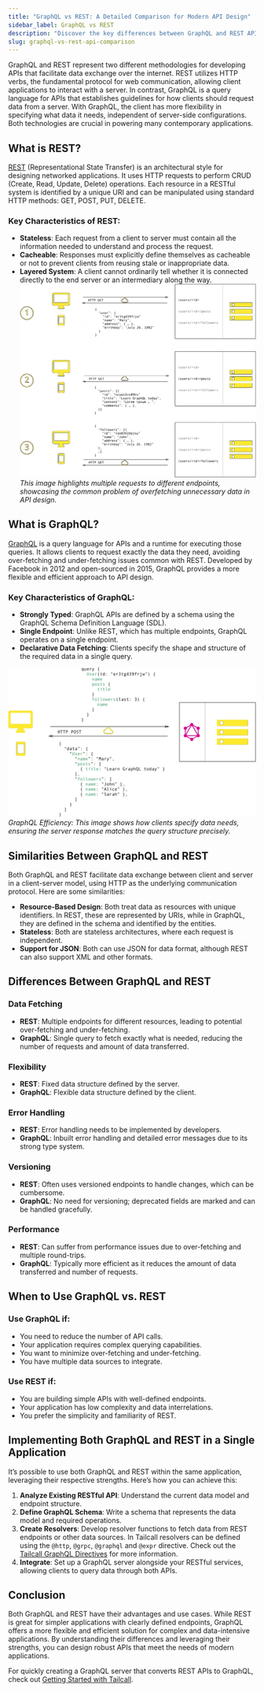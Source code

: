 ```yaml
---
title: "GraphQL vs REST: A Detailed Comparison for Modern API Design"
sidebar_label: GraphQL vs REST
description: "Discover the key differences between GraphQL and REST APIs in our ultimate guide. Learn how GraphQL's efficient data fetching, strong type system, and real-time capabilities outperform REST, and find out which API architecture is best for your project in 2024."
slug: graphql-vs-rest-api-comparison
---
```


<head>
  <title>GraphQL vs REST: Comprehensive Comparison for 2024</title>
</head>

GraphQL and REST represent two different methodologies for developing APIs that facilitate data exchange over the internet. REST utilizes HTTP verbs, the fundamental protocol for web communication, allowing client applications to interact with a server. In contrast, GraphQL is a query language for APIs that establishes guidelines for how clients should request data from a server. With GraphQL, the client has more flexibility in specifying what data it needs, independent of server-side configurations. Both technologies are crucial in powering many contemporary applications.

## What is REST?

[REST](https://en.wikipedia.org/wiki/REST) (Representational State Transfer) is an architectural style for designing networked applications. It uses HTTP requests to perform CRUD (Create, Read, Update, Delete) operations. Each resource in a RESTful system is identified by a unique URI and can be manipulated using standard HTTP methods: GET, POST, PUT, DELETE.

### Key Characteristics of REST:

- **Stateless**: Each request from a client to server must contain all the information needed to understand and process the request.
- **Cacheable**: Responses must explicitly define themselves as cacheable or not to prevent clients from reusing stale or inappropriate data.
- **Layered System**: A client cannot ordinarily tell whether it is connected directly to the end server or an intermediary along the way.
  ![rest.png](../static/images/graphql/rest.png)
  _This image highlights multiple requests to different endpoints, showcasing the common problem of overfetching unnecessary data in API design._

## What is GraphQL?

[GraphQL](./graphql.md) is a query language for APIs and a runtime for executing those queries. It allows clients to request exactly the data they need, avoiding over-fetching and under-fetching issues common with REST. Developed by Facebook in 2012 and open-sourced in 2015, GraphQL provides a more flexible and efficient approach to API design.

### Key Characteristics of GraphQL:

- **Strongly Typed**: GraphQL APIs are defined by a schema using the GraphQL Schema Definition Language (SDL).
- **Single Endpoint**: Unlike REST, which has multiple endpoints, GraphQL operates on a single endpoint.
- **Declarative Data Fetching**: Clients specify the shape and structure of the required data in a single query.

![graphql](../static/images/graphql/graphql.png)
_GraphQL Efficiency: This image shows how clients specify data needs, ensuring the server response matches the query structure precisely._

## Similarities Between GraphQL and REST

Both GraphQL and REST facilitate data exchange between client and server in a client-server model, using HTTP as the underlying communication protocol. Here are some similarities:

- **Resource-Based Design**: Both treat data as resources with unique identifiers. In REST, these are represented by URIs, while in GraphQL, they are defined in the schema and identified by the entities.
- **Stateless**: Both are stateless architectures, where each request is independent.
- **Support for JSON**: Both can use JSON for data format, although REST can also support XML and other formats.

## Differences Between GraphQL and REST

### Data Fetching

- **REST**: Multiple endpoints for different resources, leading to potential over-fetching and under-fetching.
- **GraphQL**: Single query to fetch exactly what is needed, reducing the number of requests and amount of data transferred.

### Flexibility

- **REST**: Fixed data structure defined by the server.
- **GraphQL**: Flexible data structure defined by the client.

### Error Handling

- **REST**: Error handling needs to be implemented by developers.
- **GraphQL**: Inbuilt error handling and detailed error messages due to its strong type system.

### Versioning

- **REST**: Often uses versioned endpoints to handle changes, which can be cumbersome.
- **GraphQL**: No need for versioning; deprecated fields are marked and can be handled gracefully.

### Performance

- **REST**: Can suffer from performance issues due to over-fetching and multiple round-trips.
- **GraphQL**: Typically more efficient as it reduces the amount of data transferred and number of requests.

## When to Use GraphQL vs. REST

### Use GraphQL if:

- You need to reduce the number of API calls.
- Your application requires complex querying capabilities.
- You want to minimize over-fetching and under-fetching.
- You have multiple data sources to integrate.

### Use REST if:

- You are building simple APIs with well-defined endpoints.
- Your application has low complexity and data interrelations.
- You prefer the simplicity and familiarity of REST.

## Implementing Both GraphQL and REST in a Single Application

It’s possible to use both GraphQL and REST within the same application, leveraging their respective strengths. Here’s how you can achieve this:

1. **Analyze Existing RESTful API**: Understand the current data model and endpoint structure.
2. **Define GraphQL Schema**: Write a schema that represents the data model and required operations.
3. **Create Resolvers**: Develop resolver functions to fetch data from REST endpoints or other data sources. In Tailcall resolvers can be defined using the `@http`, `@grpc`, `@graphql` and `@expr` directive. Check out the [Tailcall GraphQL Directives](/docs/directives.md) for more information.
4. **Integrate**: Set up a GraphQL server alongside your RESTful services, allowing clients to query data through both APIs.

## Conclusion

Both GraphQL and REST have their advantages and use cases. While REST is great for simpler applications with clearly defined endpoints, GraphQL offers a more flexible and efficient solution for complex and data-intensive applications. By understanding their differences and leveraging their strengths, you can design robust APIs that meet the needs of modern applications.

For quickly creating a GraphQL server that converts REST APIs to GraphQL, check out [Getting Started with Tailcall](../docs/getting-started.mdx).
